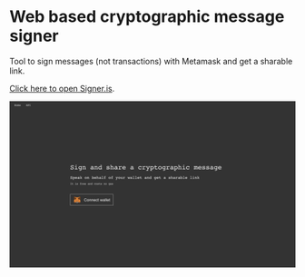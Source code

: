 # Web based cryptographic message signer

Tool to sign messages (not transactions) with Metamask and get a sharable link.

[Click here to open Signer.is]( https://signer.is/ ).

![Screenshot of Signer.is]( ./src/assets/screenshot-homepage.png )